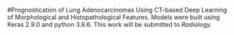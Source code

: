 #Prognostication of Lung Adenocarcinomas Using CT-based Deep Learning of Morphological and Histopathological Features. 
Models were built using Keras 2.9.0 and python 3.8.6. This work will be submitted to <i>Radiology<i>.
